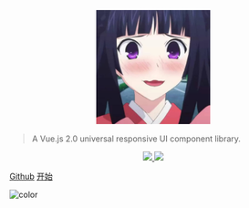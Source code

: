 <p align="center">
  <img src="assets/v.jpeg" style="max-width: 500px; width: 200px">
</p>

> A Vue.js 2.0 universal responsive UI component library.

<p align="center">
  <a href="https://travis-ci.org/osiris-ui/osiris">
    <img src="https://travis-ci.org/osiris-ui/osiris.svg?branch=master">
  </a>
  <a href="https://npmjs.com/package/@osiris-ui/osiris">
    <img src="https://img.shields.io/npm/v/@osiris-ui/osiris.svg?colorB=0099f9">
  </a>
</p>

[Github](https://github.com/jackszz/x-amuse)
[开始](quickStart.md)


![color](#ffffff)